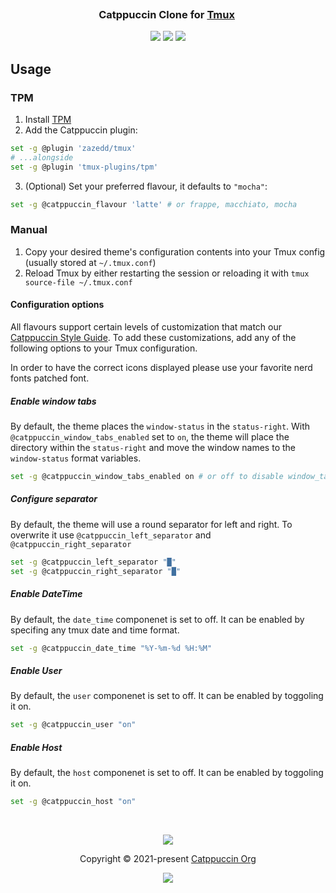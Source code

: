 <h3 align="center">
	Catppuccin Clone for <a href="https://github.com/tmux/tmux">Tmux</a>
	<img src="https://raw.githubusercontent.com/catppuccin/catppuccin/main/assets/misc/transparent.png" height="30" width="0px"/>
</h3>

<p align="center">
    <a href="https://github.com/catppuccin/tmux/stargazers"><img src="https://img.shields.io/github/stars/catppuccin/tmux?colorA=363a4f&colorB=b7bdf8&style=for-the-badge"></a>
    <a href="https://github.com/catppuccin/tmux/issues"><img src="https://img.shields.io/github/issues/catppuccin/tmux?colorA=363a4f&colorB=f5a97f&style=for-the-badge"></a>
    <a href="https://github.com/catppuccin/tmux/contributors"><img src="https://img.shields.io/github/contributors/catppuccin/tmux?colorA=363a4f&colorB=a6da95&style=for-the-badge"></a>
</p>

## Usage

### TPM

1. Install [TPM](https://github.com/tmux-plugins/tpm)
2. Add the Catppuccin plugin:

```bash
set -g @plugin 'zazedd/tmux'
# ...alongside
set -g @plugin 'tmux-plugins/tpm'
```

3. (Optional) Set your preferred flavour, it defaults to `"mocha"`:

```bash
set -g @catppuccin_flavour 'latte' # or frappe, macchiato, mocha
```

### Manual

1. Copy your desired theme's configuration contents into your Tmux config (usually stored at `~/.tmux.conf`)
2. Reload Tmux by either restarting the session or reloading it with `tmux source-file ~/.tmux.conf`

#### Configuration options

All flavours support certain levels of customization that match our [Catppuccin
Style Guide][style-guide]. To add these customizations, add any of the following
options to your Tmux configuration.

In order to have the correct icons displayed please use your favorite nerd fonts patched font.

##### Enable window tabs

By default, the theme places the `window-status` in the `status-right`. With
`@catppuccin_window_tabs_enabled` set to `on`, the theme will place the
directory within the `status-right` and move the window names to the
`window-status` format variables.

```sh
set -g @catppuccin_window_tabs_enabled on # or off to disable window_tabs
```

##### Configure separator

By default, the theme will use a round separator for left and right.
To overwrite it use `@catppuccin_left_separator` and `@catppuccin_right_separator` 

```sh
set -g @catppuccin_left_separator "█"
set -g @catppuccin_right_separator "█"
```

##### Enable DateTime

By default, the `date_time` componenet is set to off.
It can be enabled by specifing any tmux date and time format.

```sh
set -g @catppuccin_date_time "%Y-%m-%d %H:%M"
```

##### Enable User

By default, the `user` componenet is set to off.
It can be enabled by toggoling it on.

```sh
set -g @catppuccin_user "on"
```

##### Enable Host

By default, the `host` componenet is set to off.
It can be enabled by toggoling it on.

```sh
set -g @catppuccin_host "on"
```

[style-guide]: https://github.com/catppuccin/catppuccin/blob/main/docs/style-guide.md

&nbsp;

<p align="center"><img src="https://raw.githubusercontent.com/catppuccin/catppuccin/main/assets/footers/gray0_ctp_on_line.svg?sanitize=true" /></p>
<p align="center">Copyright &copy; 2021-present <a href="https://github.com/catppuccin" target="_blank">Catppuccin Org</a>
<p align="center"><a href="https://github.com/catppuccin/catppuccin/blob/main/LICENSE"><img src="https://img.shields.io/static/v1.svg?style=for-the-badge&label=License&message=MIT&logoColor=d9e0ee&colorA=363a4f&colorB=b7bdf8"/></a></p>
